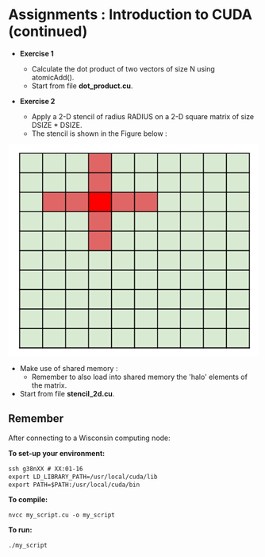# Assignments : Introduction to CUDA (continued)

- **Exercise 1** 
  - Calculate the dot product of two vectors of size N using atomicAdd().
  - Start from file **dot_product.cu**.

- **Exercise 2** 
  - Apply a 2-D stencil of radius RADIUS on a 2-D square matrix of size DSIZE * DSIZE. 
  - The stencil is shown in the Figure below :
  
  
![](stencil_2d.png)


- Make use of shared memory :
  - Remember to also load into shared memory the 'halo' elements of the matrix.
- Start from file **stencil_2d.cu**.


## Remember

After connecting to a Wisconsin computing node: 

**To set-up your environment:**
```
ssh g38nXX # XX:01-16
export LD_LIBRARY_PATH=/usr/local/cuda/lib
export PATH=$PATH:/usr/local/cuda/bin
```

**To compile:**

```
nvcc my_script.cu -o my_script
```

**To run:**

```
./my_script
```
